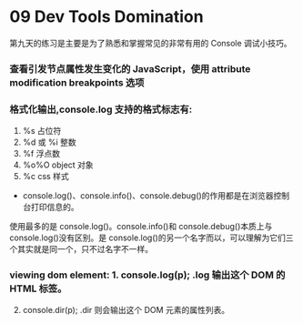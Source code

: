 # 09 Dev Tools Domination

第九天的练习是主要是为了熟悉和掌握常见的非常有用的 Console 调试小技巧。

### 查看引发节点属性发生变化的 JavaScript，使用 attribute modification breakpoints 选项

### 格式化输出,console.log 支持的格式标志有:

1. %s 占位符
2. %d 或 %i 整数
3. %f 浮点数
4. %o%O object 对象
5. %c css 样式

- console.log()、console.info()、console.debug()的作用都是在浏览器控制台打印信息的。

使用最多的是 console.log()。console.info()和 console.debug()本质上与 console.log()没有区别。是 console.log()的另一个名字而以，可以理解为它们三个其实就是同一个，只不过名字不一样。

### viewing dom element: 1. console.log(p); .log 输出这个 DOM 的 HTML 标签。

2. console.dir(p); .dir 则会输出这个 DOM 元素的属性列表。
